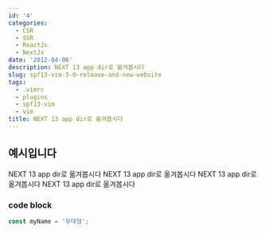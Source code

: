 ```yaml
---
id: '4'
categories:
  - CSR
  - SSR
  - ReactJs
  - NextJs
date: '2012-04-06'
description: NEXT 13 app dir로 옮겨봅시다
slug: spf13-vim-3-0-release-and-new-website
tags:
  - .vimrc
  - plugins
  - spf13-vim
  - vim
title: NEXT 13 app dir로 옮겨봅시다
---
```


## 예시입니다

NEXT 13 app dir로 옮겨봅시다
NEXT 13 app dir로 옮겨봅시다
NEXT 13 app dir로 옮겨봅시다
NEXT 13 app dir로 옮겨봅시다

### code block

```jsx
const myName = '유대형';
```
